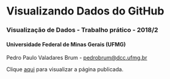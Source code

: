 # Visualizando Dados do GitHub
### Visualização de Dados - Trabalho prático - 2018/2
#### Universidade Federal de Minas Gerais (UFMG)


Pedro Paulo Valadares Brum - pedrobrum@dcc.ufmg.br  

Clique [aqui](https://pedrobrum.github.io/github-stats/) para visualizar a página publicada.
